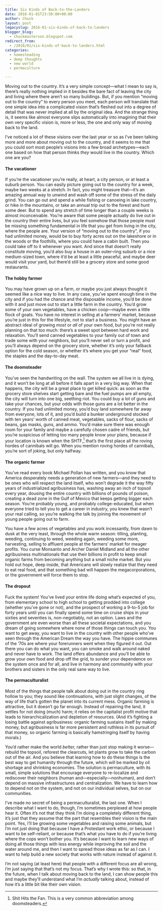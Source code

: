 ```yaml
---
title: Six Kinds of Back-to-the-Landers
date: 2016-01-01T23:50:00+00:00
author: Chuck
layout: post
legacyslug: 2016-01-six-kinds-of-back-to-landers
blogger_blog:
  - chuckmasterson.blogspot.com
redirect_from:
  - /2016/01/six-kinds-of-back-to-landers.html
categories:
  - homesteading
  - deep thoughts
  - new world
  - permaculture

---
```


Moving out to the country. It’s a
very simple concept—what I mean to say is, there’s really nothing implied in it
besides the bare fact of leaving the city and living where there aren’t so many
buildings. But, if you mention “moving out to the country” to every person you
meet, each person will translate that one simple idea into a complicated vision
that’s fleshed out into a degree of detail that was never implied at all by the
original idea. And the strange thing is, it seems like almost everyone slips
automatically into imagining that their own very specific vision is, more or
less, the one and only way of moving back to the land.

I’ve noticed a lot of these visions over the last year or so as I’ve been
talking more and more about moving out to the country, and it seems to me that
you could sort most people’s visions into a few broad archetypes—each one based
on how that person thinks *they* would live in the country. Which one are you?

#### The vacationer 

If you’re the vacationer you’re really, at heart, a city person, or at least a
suburb person. You can easily picture going out to the country for a week,
maybe two weeks at a stretch. In fact, you might treasure that—it’s an amazing
annual way to unwind and wash off some of the stress of the daily grind. You
can go out and spend a while fishing or canoeing in lake country, or hike in
the mountains, or take an annual trip out to the forest and hunt some deer. But
to spend any stretch of time longer than a couple weeks is almost
inconceivable. You’re aware that some people actually do live out in the
country their entire lives, but you feel somehow that those people must be
missing something fundamental in life that you get from living in the city,
where the people are. Your version of “moving out to the country”, if you had
unlimited money, would be to buy forty acres out on the lakeshore or in the
woods or the foothills, where you could have a cabin built. Then you could take
off to it whenever you want. And since that doesn’t really constitute moving,
you’d also buy a house in an outer-ring suburb or a nice medium-sized town,
where it’d be at least a little peaceful, and maybe deer would visit your yard,
but there’d still be a grocery store and some good restaurants.

#### The hobby farmer 

You may have grown up on a farm, or maybe you just always thought it
seemed like a nice way to live. In any case, you’ve spent enough time in the
city and if you had the chance and the disposable income, you’d be done with
it and just move out to start a little farm in the country. You’d grow some
of your own vegetables, have a chicken coop—maybe even a little flock of
goats. You have no interest in selling at a farmers’ market, because you’re
just in this for the lifestyle, not to start a business. You might have an
abstract ideal of growing *most* or *all* of your own
food, but you’re not really planning on that too much: there’s a sweet spot
between hard work and relaxation. You’ll send canned vegetables to your
family out of town and trade some with your neighbors, but you’ll never sell
or turn a profit, and you’ll always depend on the grocery store, whether it’s
only your fallback option for the cold season, or whether it’s where you get
your “real” food, the staples and the day-to-day meat.

#### The doomsteader 

You’ve seen the handwriting on the wall. The system we all live in is dying,
and it won’t be long at all before it falls apart in a very big way.  When that
happens, the city will be a great place to get killed quick: as soon as the
grocery store shelves start getting bare and the fuel pumps are all empty, the
city will turn into one big, seething riot. You could buy a lot of guns and
take your chances, but your odds with those guns are a lot better in the
country. If you had unlimited money, you’d buy land somewhere far away from
everyone, lots of it, and you’d build a bunker underground stocked with ten
years’ worth of canned meat, vegetables, sacks of flour, sacks of beans, gas
masks, guns, and ammo. You’d make sure there was enough room for your family
and maybe a carefully chosen cadre of friends, but you’re suspicious of letting
too many people know your plans, because if your location is known when the
SHTF,[^1] that’s the first
place all the roving hordes of cannibals will go. When you mention roving
hordes of cannibals, you’re sort of joking, but only halfway.

#### The organic farmer

You’ve read every book Michael Pollan has written, and you know that America
desperately needs a generation of new farmers—and they need to be ones who will
respect the land itself, who won’t degrade it the way fifty years of
industrialized agribusiness has, washing away an inch of topsoil every year,
dousing the entire country with billions of pounds of poison, creating a dead
zone in the Gulf of Mexico that keeps getting bigger each season. You’re
probably young, and probably college-educated, but when everyone tried to tell
you to get a career in industry, you knew that wasn’t your real calling, so
you’re walking the talk by joining the movement of young people going out to
farm.

You have a few acres of vegetables and you work incessantly, from
dawn to dusk at the very least, through the whole warm season: tilling,
planting, weeding, continuing to weed, weeding again, weeding some more,
harvesting, selling to affluent people at the farmers’ market for meager
profits. You curse Monsanto and Archer Daniel Midland and all the other
agribusiness multinationals that use their billions in profit to keep small
organic farms from becoming anything but a small niche market.  But you hold
out hope, deep inside, that Americans will slowly realize that they need to eat
real food, and that something bad will happen the megacorporations, or the
government will force them to stop.  

#### The dropout 

Fuck the system! You’ve lived your entire life doing what’s expected of
you, from elementary school to high school to getting prodded into college
(whether you’ve gone or not), and the prospect of working a 9-to-5 job for
forty years until you can finally spend some time on cruise ships in your
sixties and seventies is, non-negotiably, not an option. Laws and the
government are even worse than all these societal expectations, and you dream
of going somewhere where none of those things can touch you. You want to get
away, you want to live in the country with other people who’ve seen through
the American Dream the way you have. The hippie communes of the ’70s are
where your forerunners went when they figured it out. Out there you can do
what you want, you can smoke and walk around naked and never have to work.
The land offers abundance and you’ll be able to grow your own food and drop
off the grid, to sunder your dependence on the system once and for all, and
live in harmony and community with your brothers and sisters in the only real
sane way to live. 

#### The permaculturalist 

Most of the things that people talk about doing out in the country ring hollow
to you; they sound like continuations, with just slight changes, of the way of
life that’s gotten the planet into its current mess.  Organic farming is
attractive, but it doesn’t go far enough. Instead of repairing the land, it
settles for not doing (much) harm; it relies on the capitalist profit motive
that leads to hierarchicalization and depletion of resources. (And it’s
fighting a losing battle against agribusiness: organic farming sustains itself
by making money, but agribusiness is far more persistent and ruthless in its
pursuit of that money, so organic farming is basically hamstringing itself by
having morals.) 

You’d rather make the world *better,* rather than just stop making it
worse—rebuild the topsoil, reforest the clearcuts, let plants grow to take the
carbon out of the air. And you believe that learning how to do these things is
the best way to get humanity through the future, which will be marked by oil
shortage and shrinking economies. The solution is permaculture, with its small,
simple solutions that encourage everyone to re-localize and rediscover their
neighbors (human and—especially—nonhuman), and don’t depend on massive
infrastructures and centralization. We have to learn how to depend not on the
system, and not on our individual selves, but on our communities.

I’ve made no secret of being a permaculturalist, the last one. When I
describe what I want to do, though, I’m sometimes perplexed at how people
hear it. Often it’s not that they think I’m doing a completely different
thing, it’s just that they assume that the part that resembles their vision
is the main point. Yes, I’ll be growing some vegetables and raising some
animals, but I’m not just doing that because I have a Protestant work
ethic, or because I want to be self-reliant, or because that’s what you
have to do if you’re living where the cops won’t bother you. It’s because I
want to learn new ways of doing all those things with less energy while
improving the soil and the water around me, and then I want to spread those
ideas as far as I can. I want to help build a new society that works with
nature instead of against it.

I’m not saying (at least here) that people with a different focus are all
wrong, I’m just saying that that’s not my focus. That’s why I wrote this: so
that, in the future, when I talk about moving back to the land, I can show
people this and maybe they’ll understand what I’m *actually* talking about,
instead of how it’s a little bit like their own vision.

[^1]: Shit Hits the Fan. This is a very common abbreviation among
    doomsteaders. 
